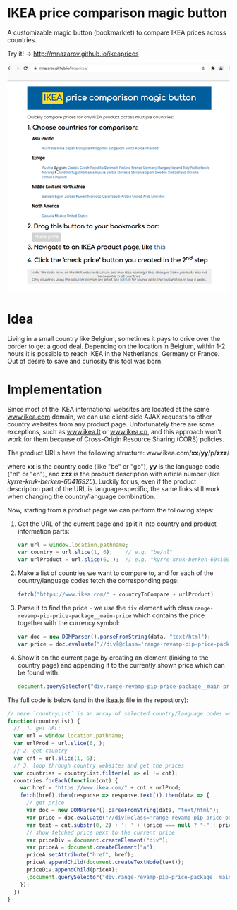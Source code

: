 # IKEA price comparison magic button

A customizable magic button (bookmarklet) to compare IKEA prices across
countries.

Try it! &rightarrow; http://mnazarov.github.io/ikeaprices

![](demo.gif)


# Idea

Living in a small country like Belgium, sometimes it pays to drive over the
border to get a good deal. Depending on the location in Belgium, within 1-2 hours
it is possible to reach IKEA in the Netherlands, Germany or France. Out of
desire to save and curiosity this tool was born.

# Implementation

Since most of the IKEA international websites are located at the same www.ikea.com domain, we can use client-side AJAX requests to other country websites from any product page.
Unfortunately there are some exceptions, such as www.ikea.lt or www.ikea.cn, and this approach won't work for them because of Cross-Origin Resource Sharing (CORS) policies.

The product URLs have the following structure: www\.ikea.com/**xx**/**yy**/p/**zzz**/
   
where **xx** is the country code (like "be" or "gb"), **yy** is the language code ("nl" or "en"), and **zzz** is the product description with article number (like _kyrre-kruk-berken-60416925_).
Luckily for us, even if the product description part of the URL is language-specific, the same links still work when changing the country/language combination. 

Now, starting from a product page we can perform the following steps:

1. Get the URL of the current page and split it into country and product information parts:
   ```js
   var url = window.location.pathname; 
   var country = url.slice(1, 6);    // e.g. "be/nl"
   var urlProduct = url.slice(6, );  // e.g. "kyrre-kruk-berken-60416925"
   ```
2. Make a list of countries we want to compare to, and for each of the country/language codes fetch the corresponding page:
   ```js
   fetch("https://www.ikea.com/" + countryToCompare + urlProduct)
   ```
3. Parse it to find the price - we use the `div` element with class `range-revamp-pip-price-package__main-price` which contains the price together with the currency symbol:
   ```js
   var doc = new DOMParser().parseFromString(data, "text/html");
   var price = doc.evaluate("//div[@class='range-revamp-pip-price-package__main-price']", doc, null, 4, null).iterateNext().textContent;
   ```
4. Show it on the current page by creating an element (linking to the
   country page) and appending it to the currently shown price which can be
   found with:
   ```js
   document.querySelector("div.range-revamp-pip-price-package__main-price").appendChild(...)
   ``` 

The full code is below (and in the [ikea.js](ikea.js) file in the repostiory):

```js
// here `countryList` is an array of selected country/language codes we want to compare to
function(countryList) {
  //  1. get URL:
  var url = window.location.pathname;
  var urlProd = url.slice(6, );
  // 2. get country
  var cnt = url.slice(1, 6);
  // 3. loop through country websites and get the prices
  var countries = countryList.filter(el => el != cnt);
  countries.forEach(function(cnt) {
    var href = "https://www.ikea.com/" + cnt + urlProd;
    fetch(href).then(response => response.text()).then(data => {
      // get price
      var doc = new DOMParser().parseFromString(data, "text/html");
      var price = doc.evaluate("//div[@class='range-revamp-pip-price-package__main-price']", doc, null, 4, null).iterateNext();
      var text = cnt.substr(0, 2) + ': ' + (price === null ? "-" : price.textContent);
      // show fetched price next to the current price
      var priceDiv = document.createElement("div");
      var priceA = document.createElement("a");
      priceA.setAttribute("href", href);
      priceA.appendChild(document.createTextNode(text));
      priceDiv.appendChild(priceA);
      (document.querySelector("div.range-revamp-pip-price-package__main-price")).appendChild(priceDiv);
    });
  })
}
```
